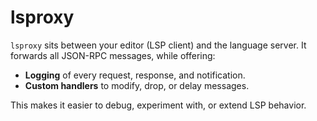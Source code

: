 # lsproxy

`lsproxy` sits between your editor (LSP client) and the language server. It forwards all JSON-RPC messages, while offering:

- **Logging** of every request, response, and notification.
- **Custom handlers** to modify, drop, or delay messages.

This makes it easier to debug, experiment with, or extend LSP behavior.
